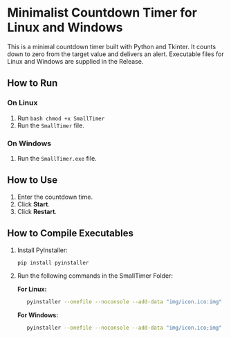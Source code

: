 # Minimalist Countdown Timer for Linux and Windows

This is a minimal countdown timer built with Python and Tkinter. It counts down to zero from the target value and delivers an alert. Executable files for Linux and Windows are supplied in the Release.

## How to Run

### On Linux
1. Run ```bash chmod +x SmallTimer ```
1. Run the `SmallTimer` file.

### On Windows
1. Run the `SmallTimer.exe` file.

## How to Use
1. Enter the countdown time.
2. Click **Start**.
3. Click **Restart**.

## How to Compile Executables

1. Install PyInstaller:
   ```bash
   pip install pyinstaller
   ```

2. Run the following commands in the SmallTimer Folder:

   **For Linux:**
   ```bash
      pyinstaller --onefile --noconsole --add-data "img/icon.ico:img" --add-data "sounds/end.wav:sounds" timer.py
   ```

   **For Windows:**
   ```bash
      pyinstaller --onefile --noconsole --add-data "img/icon.ico;img" --add-data "sounds/end.wav;sounds" timer.py
   ```

